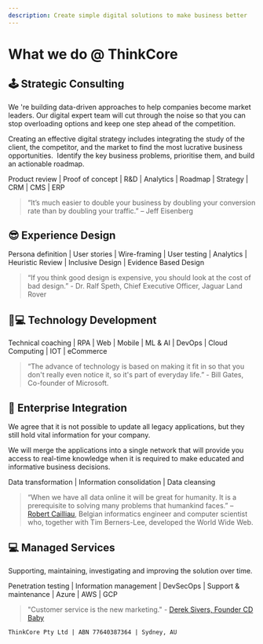 ```yaml
---
description: Create simple digital solutions to make business better
---
```


# What we do @ ThinkCore

## 🕹 Strategic Consulting

We 're building data-driven approaches to help companies become market leaders. Our digital expert team will cut through the noise so that you can stop overloading options and keep one step ahead of the competition.

Creating an effective digital strategy includes integrating the study of the client, the competitor, and the market to find the most lucrative business opportunities. ‌ Identify the key business problems, prioritise them, and build an actionable roadmap.

Product review \| Proof of concept \| R&D \| Analytics \| Roadmap \| Strategy \| CRM \| CMS \| ERP

> “It’s much easier to double your business by doubling your conversion rate than by doubling your traffic.” – Jeff Eisenberg

## 😎 Experience Design

Persona definition \| User stories \| Wire-framing \| User testing \| Analytics \| Heuristic Review \| Inclusive Design \| Evidence Based Design

> “If you think good design is expensive, you should look at the cost of bad design.” - Dr. Ralf Speth, Chief Executive Officer, Jaguar Land Rover

## 👩💻 Technology Development

Technical coaching \| RPA \| Web \| Mobile \| ML & AI \| DevOps \| Cloud Computing \| IOT \| eCommerce

> “The advance of technology is based on making it fit in so that you don't really even notice it, so it's part of everyday life.” - Bill Gates, Co-founder of Microsoft.

## 🔌 Enterprise Integration

We agree that it is not possible to update all legacy applications, but they still hold vital information for your company.

We will merge the applications into a single network that will provide you access to real-time knowledge when it is required to make educated and informative business decisions.

Data transformation \| Information consolidation \| Data cleansing

> “When we have all data online it will be great for humanity. It is a prerequisite to solving many problems that humankind faces.” – [Robert Cailliau](http://en.wikipedia.org/wiki/Robert_Cailliau), Belgian informatics engineer and computer scientist who, together with Tim Berners-Lee, developed the World Wide Web.

## 💻 Managed Services

Supporting, maintaining, investigating and improving the solution over time.

Penetration testing \| Information management \| DevSecOps \| Support & maintenance \| Azure \| AWS \| GCP

> "Customer service is the new marketing." - [Derek Sivers, Founder CD Baby](http://sivers.org/)

`ThinkCore Pty Ltd | ABN 77640387364 | Sydney, AU`

